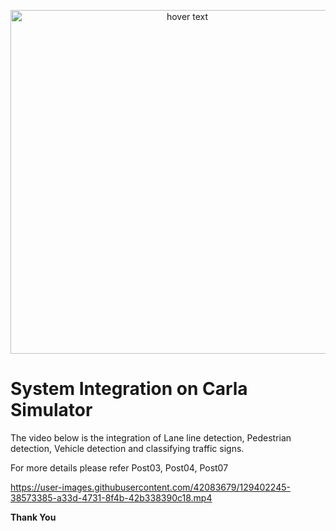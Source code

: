 <p align="center">
  <img src="./assets/Robocomp.png" width="550" title="hover text">
</p>


# **System Integration on Carla Simulator**

The video below is the integration of Lane line detection, Pedestrian detection, Vehicle detection and classifying traffic signs.

For more details please refer
Post03, 
Post04, Post07 


https://user-images.githubusercontent.com/42083679/129402245-38573385-a33d-4731-8f4b-42b338390c18.mp4


**Thank You**
